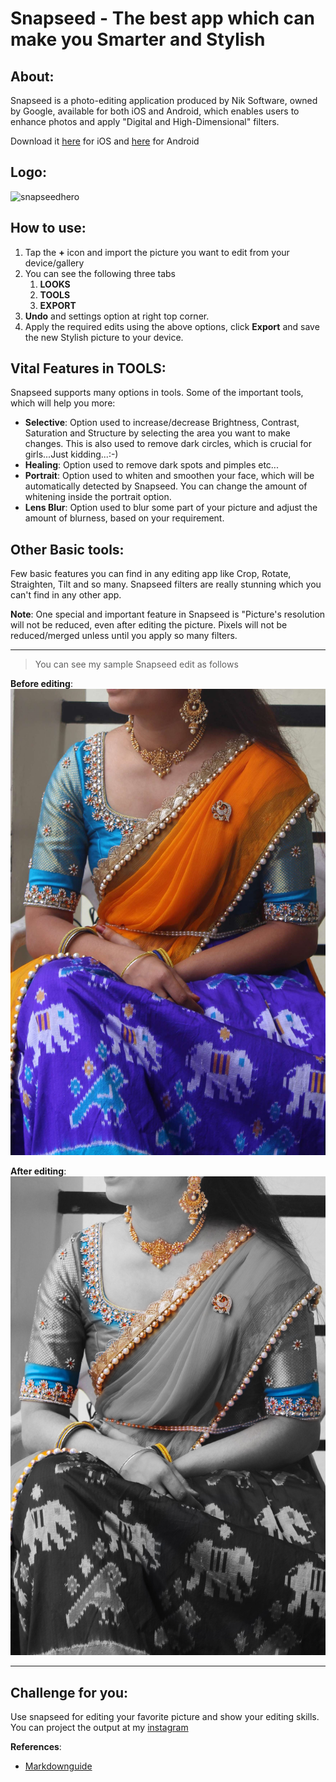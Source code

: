 # Snapseed - The best app which can make you Smarter and Stylish

## About:
Snapseed is a photo-editing application produced by Nik Software, owned by Google, available for both iOS and Android, which enables users to enhance photos and apply "Digital and High-Dimensional" filters. 

Download it [here](https://apps.apple.com/us/app/snapseed/id439438619) for iOS and [here](https://play.google.com/store/apps/details?id=com.niksoftware.snapseed&hl=en_US) for Android 

## Logo:
![snapseedhero](https://tr2.cbsistatic.com/hub/i/r/2017/06/27/a8c9dffc-6902-4f5b-99bc-83c0f12007ab/resize/1200x/33ae27ebbc178931bb1a341c38c74011/snapseedhero.jpg "Snapseed")

## How to use:
1. Tap the **+** icon and import the picture you want to edit from your device/gallery
2. You can see the following three tabs
    1. **LOOKS**
    2. **TOOLS**
    3. **EXPORT**
3. **Undo** and settings option at right top corner.
4. Apply the required edits using the above options, click **Export** and save the new Stylish picture to your device.
  
## Vital Features in TOOLS:
Snapseed supports many options in tools. Some of the important tools, which will help you more:
- **Selective**: Option used to increase/decrease Brightness, Contrast, Saturation and Structure by selecting the area you want to make changes. This is also used to remove dark circles, which is crucial for girls...Just kidding...:-)
- **Healing**: Option used to remove dark spots and pimples etc...
- **Portrait**: Option used to whiten and smoothen your face, which will be automatically detected by Snapseed. You can change the amount of whitening inside the portrait option.
- **Lens Blur**: Option used to blur some part of your picture and adjust the amount of blurness, based on your requirement.

## Other Basic tools:
Few basic features you can find in any editing app like Crop, Rotate, Straighten, Tilt and so many. Snapseed filters are really stunning which you can't find in any other app.

**Note**: One special and important feature in Snapseed is "Picture's resolution will not be reduced, even after editing the picture. Pixels will not be reduced/merged unless until you apply so many filters.
***


  > You can see my sample Snapseed edit as follows

**Before editing**: 
![Before](pic11.jpg)

**After editing**: 
![After](unnamed.jpg)

***

## Challenge for you:
Use snapseed for editing your favorite picture and show your editing skills. You can project the output at my [instagram](https://www.instagram.com/cherry_prasanna/)

**References**:
- [Markdownguide](https://www.markdownguide.org)

